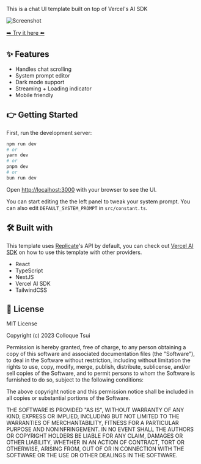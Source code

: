 This is a chat UI template built on top of Vercel's AI SDK

![Screenshot](https://na.cx/i/eN5dvBG.png)

[➡️ Try it here ⬅️](https://chat.colloque.io)

## ✨ Features

- Handles chat scrolling
- System prompt editor
- Dark mode support
- Streaming + Loading indicator
- Mobile friendly

## 👉 Getting Started

First, run the development server:

```bash
npm run dev
# or
yarn dev
# or
pnpm dev
# or
bun run dev
```

Open [http://localhost:3000](http://localhost:3000) with your browser to see the UI.

You can start editing the the left panel to tweak your system prompt. You can also edit `DEFAULT_SYSTEM_PROMPT` in `src/constant.ts`.

## 🛠️ Built with

This template uses [Replicate](https://replicate.com/meta/llama-2-7b-chat)'s API by default, you can check out [Vercel AI SDK](https://sdk.vercel.ai/docs) on how to use this template with other providers.

- React
- TypeScript
- NextJS
- Vercel AI SDK
- TailwindCSS

## 📜 License

MIT License

Copyright (c) 2023 Colloque Tsui

Permission is hereby granted, free of charge, to any person obtaining a copy of this software and associated documentation files (the "Software"), to deal in the Software without restriction, including without limitation the rights to use, copy, modify, merge, publish, distribute, sublicense, and/or sell copies of the Software, and to permit persons to whom the Software is furnished to do so, subject to the following conditions:

The above copyright notice and this permission notice shall be included in all copies or substantial portions of the Software.

THE SOFTWARE IS PROVIDED "AS IS", WITHOUT WARRANTY OF ANY KIND, EXPRESS OR IMPLIED, INCLUDING BUT NOT LIMITED TO THE WARRANTIES OF MERCHANTABILITY, FITNESS FOR A PARTICULAR PURPOSE AND NONINFRINGEMENT. IN NO EVENT SHALL THE AUTHORS OR COPYRIGHT HOLDERS BE LIABLE FOR ANY CLAIM, DAMAGES OR OTHER LIABILITY, WHETHER IN AN ACTION OF CONTRACT, TORT OR OTHERWISE, ARISING FROM, OUT OF OR IN CONNECTION WITH THE SOFTWARE OR THE USE OR OTHER DEALINGS IN THE SOFTWARE.
